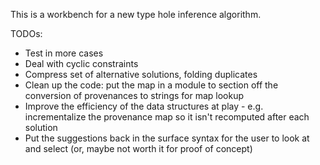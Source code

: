 This is a workbench for a new type hole inference algorithm. 

TODOs:
- Test in more cases
- Deal with cyclic constraints
- Compress set of alternative solutions, folding duplicates
- Clean up the code: put the map in a module to section off the conversion of provenances to strings for map lookup
- Improve the efficiency of the data structures at play - e.g. incrementalize the provenance map so it isn't recomputed after each solution
- Put the suggestions back in the surface syntax for the user to look at and select (or, maybe not worth it for proof of concept)
